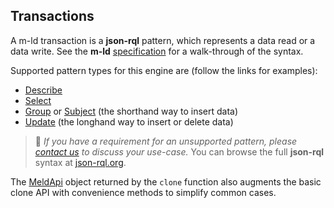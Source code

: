 ## Transactions
<!-- Note this section is duplicated from the Pattern type in src/jrql-support.ts -->
A m-ld transaction is a **json-rql** pattern, which represents a data read or a
data write. See the **m-ld**
[specification](https://spec.m-ld.org/#transactions) for a walk-through of the syntax.

Supported pattern types for this engine are (follow the links for examples):
- [Describe](/interfaces/describe.html)
- [Select](/interfaces/select.html)
- [Group](/interfaces/group.html) or [Subject](/interfaces/subject.html) (the shorthand way to insert data)
- [Update](/interfaces/update.html) (the longhand way to insert or delete data)

> 🚧 *If you have a requirement for an unsupported pattern, please
> [contact&nbsp;us](mailto:info@m-ld.io) to discuss your use-case.* You can
> browse the full **json-rql** syntax at
> [json-rql.org](http://json-rql.org/).

The [MeldApi](/classes/meldapi.html) object returned by the `clone` function
also augments the basic clone API with convenience methods to simplify common
cases.
